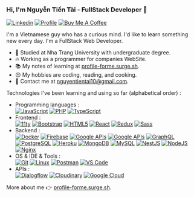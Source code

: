 ### Hi, I'm Nguyễn Tiến Tài - FullStack Developer 👋

[![Linkedin](https://img.shields.io/badge/-LinkedIn-blue?style=flat&logo=Linkedin&logoColor=white&link=https://www.linkedin.com/in/dinhanhthi/)](https://www.linkedin.com/in/tai-nguyen-tien-787545213/)
[![Profile](https://img.shields.io/badge/-My%20Notes-009e22?style=flat&logo=data:image/png;base64,iVBORw0KGgoAAAANSUhEUgAAAA4AAAARCAQAAABHwVUUAAAAxklEQVQYlYWROw6BQRSFp1LRW4BaqUCswAJsQYJoJDQsAI0VSIgIpUKjIgqxAIlGoSXexPNz+ecvMDi3uvnmzD0zVymFkwI9ui/Vo4JH4SDEhE9diSkCZMkzZ0Wblq6pwBspJdcGWUgzJEqDOk3S1DTES5IyGwbi37FmL0eqNnQToc+RMQkZkCVHnI4NXYQZcZZmz/ZZOy429JGhJIHepQP5ZeKn/jr1zJMZWmkPZmi9c/ktUNCAtNP625kZ/tqKeuQtmvd5B5bhnUU8EVlfAAAAAElFTkSuQmCC&link=https://profile-forme.surge.sh)](https://profile-forme.surge.sh)
[![Buy Me A Coffee](https://img.shields.io/badge/-Buy%20Me%20A%20Coffee-db4c4c?style=flat&logo=buy-me-a-coffee&logoColor=ffffff&link=https://ko-fi.com/tientainguyen)](https://ko-fi.com/tientainguyen)

I'm a Vietnamese guy who has a curious mind. I'd like to learn something new every day. I'm a FullStack Web Developer.

- 🌱 Studied at Nha Trang University with undergraduate degree.
- 🔥 Working as a programmer for companies WebSite.
- 📚 My notes of learning at [profile-forme.surge.sh](https://profile-forme.surge.sh/).
- 😍 My hobbies are coding, reading, and cooking.
- 💌 Contact me at [nguyentientai10@gmail.com](mailto:nguyentientai10@gmail.com).

Technologies I've been learning and using so far (alphabetical order) :

- Programming languages : <br />
    [![JavaScript](https://img.shields.io/badge/-JavaScript-eee?style=flat-square&logo=javascript&logoColor=DD9C25)](https://profile-forme.surge.sh/#web_development)
    <!-- [![R Lang](https://img.shields.io/badge/-R%20Lang-eee?style=flat-square&logo=r&logoColor=276dc3)](https://profile-forme.surge.sh) -->
    <!-- [![Ruby](http://img.shields.io/badge/-Ruby-eee?style=flat-square&logo=ruby&logoColor=CC342D)](https://dinhanhthi.com/#web_development) -->
    [![PHP](http://img.shields.io/badge/-PHP-eee?style=flat-square&logo=php&logoColor=4951aa)](https://dinhanhthi.com/#web_development)
    [![TypeScript](http://img.shields.io/badge/-TypeScript-eee?style=flat-square&logo=typescript&logoColor=3178C6)](https://profile-forme.surge.sh)
- Frontend : <br />
    [![11ty](http://img.shields.io/badge/-11ty-eee?style=flat-square&logo=eleventy&logoColor=000)](https://profile-forme.surge.sh)
    [![Bootstrap](http://img.shields.io/badge/-Bootstrap-eee?style=flat-square&logo=bootstrap&logoColor=563D7C)](https://profile-forme.surge.sh)
    [![HTML5](http://img.shields.io/badge/-HTML5-eee?style=flat-square&logo=html5&logoColor=E34F26)](https://profile-forme.surge.sh)
    [![React](https://img.shields.io/badge/-React-eee?style=flat-square&logo=react&logoColor=0088cc)](https://profile-forme.surge.sh)
    [![Redux](https://img.shields.io/badge/-Redux-eee?style=flat-square&logo=redux&logoColor=9932CC)](https://profile-forme.surge.sh)
    [![Sass](https://img.shields.io/badge/-SASS-eee?style=flat-square&logo=sass&logoColor=CC6699)](https://profile-forme.surge.sh)
- Backend : <br />
    [![Docker](https://img.shields.io/badge/-Docker-eee?style=flat-square&logo=docker&logoColor=2496ed)](https://profile-forme.surge.sh/tags/docker/)
    [![Firebase](https://img.shields.io/badge/-Firebase-EEE?style=flat-square&logo=firebase&logoColor=FFCA28)](https://profile-forme.surge.sh)
    [![Google APIs](http://img.shields.io/badge/-Google%20APIs-eee?style=flat-square&logo=google&logoColor=4285F4)](https://profile-forme.surge.sh)
    [![Google APIs](http://img.shields.io/badge/-Facebook%20APIs-eee?style=flat-square&logo=facebook&logoColor=4285F4)](https://profile-forme.surge.sh)
    [![GraphQL](https://img.shields.io/badge/-GraphQL-eee?style=flat-square&logo=graphql&logoColor=E10098)](https://profile-forme.surge.sh)
    [![PostgreSQL](https://img.shields.io/badge/-PostgreSQL-eee?style=flat-square&logo=postgresql&logoColor=0273B7)](https://profile-forme.surge.sh)
    [![Heroku](https://img.shields.io/badge/-Heroku-eee?style=flat-square&logo=heroku&logoColor=430098)](https://profile-forme.surge.sh)
    [![MongoDB](https://img.shields.io/badge/-MongoDB-eee?style=flat-square&logo=mongodb&logoColor=47A248)](https://profile-forme.surge.sh)
    [![MySQL](http://img.shields.io/badge/-MySQL-eee?style=flat-square&logo=mysql&logoColor=4479A1)](https://profile-forme.surge.sh)
    [![NestJS](https://img.shields.io/badge/-NestJS-eee?style=flat-square&logo=nestjs&logoColor=E0234E)](https://profile-forme.surge.sh)
    [![NodeJS](http://img.shields.io/badge/-NodeJS-eee?style=flat-square&logo=data:image/png;base64,iVBORw0KGgoAAAANSUhEUgAAAA4AAAAOCAMAAAAolt3jAAAAgVBMVEUzmTMzkTM0mDQslSwtlS00mzQAAAA7nTsymDIzmDMwmDAymTIzmDMzmTMzmDMzmDMzlzM0mTQzmTMzmTMzmTMzmTMzmTM0mjQ1nDUxlzEymDIzmTMzmTMzmTMzmTMzmTMwlzAzmTMzmTMzmTMzmTMzmTMzmTM0mTQzmTMzmTP///8ybrFJAAAAKXRSTlMAAAAAAAAAAAAAAA9RxlIRBjSR6/7vmzkIAyd21Nt8JwMauPwrKvlQxcV6L9IAAABUSURBVAjXY2RgZGTkYGQEUl8ZwUx2EAUSZfz0jVESSPEygMAXkIgiIyMbAwT8+v+fUeU/jAfkMzKqMjLDuX//k8ZFMwrNIjRnoDkS7AUZxqcQLwAA4+0cex8ENfMAAAAASUVORK5CYII=)](https://profile-forme.surge.sh)
    [![Nginx](https://img.shields.io/badge/-Nginx-eee?style=flat-square&logo=nginx&logoColor=47A248)](https://profile-forme.surge.sh)
- OS & IDE & Tools : <br />
    [![Git](http://img.shields.io/badge/-Git-eee?style=flat-square&logo=git&logoColor=F05032)](https://profile-forme.surge.sh)
    [![Linux](http://img.shields.io/badge/-Linux-eee?style=flat-square&logo=linux&logoColor=D67A10)](https://profile-forme.surge.sh)
    [![Postman](http://img.shields.io/badge/-Postman-eee?style=flat-square&logo=postman&logoColor=FF6C37)](https://profile-forme.surge.sh)
    [![VS Code](http://img.shields.io/badge/-VS%20Code-eee?style=flat-square&logo=visual-studio-code&logoColor=007ACC)](https://dinhanhthi.com/visual-studio-code)
- APIs : <br />
    [![Dialogflow](http://img.shields.io/badge/-Dialogflow-eee?style=flat-square&logo=dialogflow&logoColor=FF9800)](https://dinhanhthi.com/google-dialogflow-api/)
    [![Cloudinary](http://img.shields.io/badge/-Cloudinary-eee?style=flat-square&logo=google-cloud&logoColor=F94877)](https://profile-forme.surge.sh)
    [![Google Cloud](https://img.shields.io/badge/-Google%20Cloud-eee?style=flat-square&logo=google-cloud&logoColor=4285F4)](https://profile-forme.surge.sh/)


More about me 👉 [profile-forme.surge.sh](https://profile-forme.surge.sh/).
